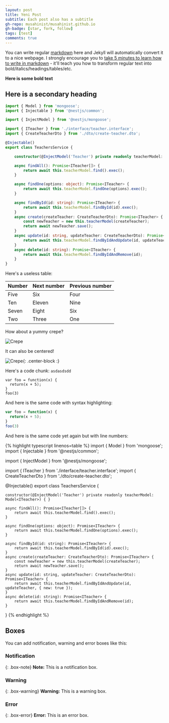 ```yaml
---
layout: post
title: Yeni Post
subtitle: Each post also has a subtitle
gh-repo: musahinist/musahinist.github.io
gh-badge: [star, fork, follow]
tags: [test]
comments: true
---
```


You can write regular [markdown](http://markdowntutorial.com/) here and Jekyll will automatically convert it to a nice webpage.  I strongly encourage you to [take 5 minutes to learn how to write in markdown](http://markdowntutorial.com/) - it'll teach you how to transform regular text into bold/italics/headings/tables/etc.

**Here is some bold text**

## Here is a secondary heading

````typescript
import { Model } from 'mongoose';
import { Injectable } from '@nestjs/common';

import { InjectModel } from '@nestjs/mongoose';

import { ITeacher } from './interface/teacher.interface';
import { CreateTeacherDto } from './dto/create-teacher.dto';

@Injectable()
export class TeachersService {

    constructor(@InjectModel('Teacher') private readonly teacherModel: Model<ITeacher>) { }

    async findAll(): Promise<ITeacher[]> {
        return await this.teacherModel.find().exec();
    }

    async findOne(options: object): Promise<ITeacher> {
        return await this.teacherModel.findOne(options).exec();
    }

    async findById(id: string): Promise<ITeacher> {
        return await this.teacherModel.findById(id).exec();
    }
    async create(createTeacher: CreateTeacherDto): Promise<ITeacher> {
        const newTeacher = new this.teacherModel(createTeacher);
        return await newTeacher.save();
    }
    async update(id: string, updateTeacher: CreateTeacherDto): Promise<ITeacher> {
        return await this.teacherModel.findByIdAndUpdate(id, updateTeacher, { new: true });
    }
    async delete(id: string): Promise<ITeacher> {
        return await this.teacherModel.findByIdAndRemove(id);
    }
}
````

Here's a useless table:

| Number | Next number | Previous number |
| :----- | :---------- | :-------------- |
| Five   | Six         | Four            |
| Ten    | Eleven      | Nine            |
| Seven  | Eight       | Six             |
| Two    | Three       | One             |


How about a yummy crepe?

![Crepe](https://s3-media3.fl.yelpcdn.com/bphoto/cQ1Yoa75m2yUFFbY2xwuqw/348s.jpg)

It can also be centered!

![Crepe](https://s3-media3.fl.yelpcdn.com/bphoto/cQ1Yoa75m2yUFFbY2xwuqw/348s.jpg){: .center-block :}

Here's a code chunk:
`asdasdsdd`
~~~
var foo = function(x) {
  return(x + 5);
}
foo(3)
~~~

And here is the same code with syntax highlighting:

```javascript
var foo = function(x) {
  return(x + 5);
}
foo(3)
```

And here is the same code yet again but with line numbers:

{% highlight typescript linenos=table %}
import { Model } from 'mongoose';
import { Injectable } from '@nestjs/common';

import { InjectModel } from '@nestjs/mongoose';

import { ITeacher } from './interface/teacher.interface';
import { CreateTeacherDto } from './dto/create-teacher.dto';

@Injectable()
export class TeachersService {

    constructor(@InjectModel('Teacher') private readonly teacherModel: Model<ITeacher>) { }

    async findAll(): Promise<ITeacher[]> {
        return await this.teacherModel.find().exec();
    }

    async findOne(options: object): Promise<ITeacher> {
        return await this.teacherModel.findOne(options).exec();
    }

    async findById(id: string): Promise<ITeacher> {
        return await this.teacherModel.findById(id).exec();
    }
    async create(createTeacher: CreateTeacherDto): Promise<ITeacher> {
        const newTeacher = new this.teacherModel(createTeacher);
        return await newTeacher.save();
    }
    async update(id: string, updateTeacher: CreateTeacherDto): Promise<ITeacher> {
        return await this.teacherModel.findByIdAndUpdate(id, updateTeacher, { new: true });
    }
    async delete(id: string): Promise<ITeacher> {
        return await this.teacherModel.findByIdAndRemove(id);
    }
}
{% endhighlight %}

## Boxes
You can add notification, warning and error boxes like this:

### Notification

{: .box-note}
**Note:** This is a notification box.

### Warning

{: .box-warning}
**Warning:** This is a warning box.

### Error

{: .box-error}
**Error:** This is an error box.

